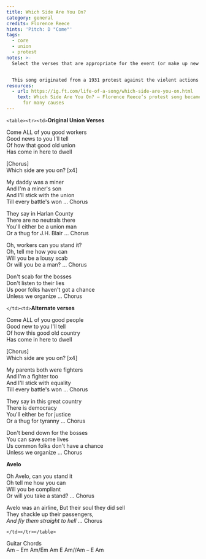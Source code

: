 ```yaml
---
title: Which Side Are You On?
category: general
credits: Florence Reece
hints: 'Pitch: D "Come"'
tags:
  - core
  - union
  - protest
notes: >-
  Select the verses that are appropriate for the event (or make up new ones).


  This song originated from a 1931 protest against the violent actions of coal company thugs hired by mine owners to intimidate union organizers during the Harlan County War in Kentucky. Written by Florence Reece, the wife of union organizer Sam Reece, the song became a rallying cry for the labor movement and has since been adapted for various social justice causes, including the Civil Rights Movement. 
resources:
  - url: https://ig.ft.com/life-of-a-song/which-side-are-you-on.html
    text: Which Side Are You On? — Florence Reece’s protest song became an anthem
      for many causes
---
```

`<table><tr><td>`**Original Union Verses**

Come ALL of you good workers\
Good news to you I'll tell\
Of how that good old union\
Has come in here to dwell  

\[Chorus]\
Which side are you on? \[x4]

My daddy was a miner\
And I'm a miner's son\
And I'll stick with the union\
Till every battle's won   …     Chorus

They say in Harlan County\
There are no neutrals there\
You'll either be a union man\
Or a thug for J.H. Blair    …  Chorus

Oh, workers can you stand it?\
Oh, tell me how you can\
Will you be a lousy scab\
Or will you be a man? … Chorus  

Don't scab for the bosses\
Don't listen to their lies\
Us poor folks haven't got a chance\
Unless we organize … Chorus

`</td><td>`**Alternate verses**

Come ALL of you good people\
Good new to you I'll tell\
Of how this good old country\
Has come in here to dwell

\[Chorus]\
Which side are you on? \[x4]

My parents both were fighters\
And I'm a fighter too\
And I'll stick with equality\
Till every battle's won ... Chorus

They say in this great country\
There is democracy\
You'll either be for justice\
Or a thug for tyranny ... Chorus

Don't bend down for the bosses\
You can save some lives\
Us common folks don't have a chance\
Unless we organize ... Chorus

**Avelo**

Oh Avelo, can you stand it\
Oh tell me how you can\
Will you be compliant\
Or will you take a stand? ... Chorus

Avelo was an airline, 
But their soul they did sell\
They shackle up their passengers,\
*And fly them straight to hell*  … Chorus

`</td></tr></table>`

Guitar Chords\
Am – Em Am/Em Am E Am//Am – E Am
